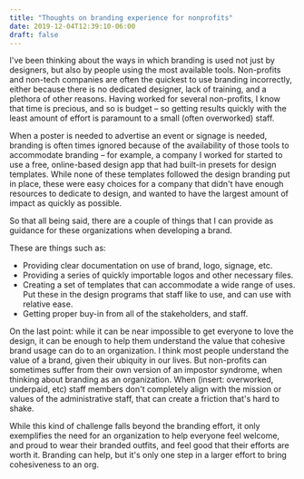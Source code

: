 ```yaml
---
title: "Thoughts on branding experience for nonprofits"
date: 2019-12-04T12:39:10-06:00
draft: false
---
```


I've been thinking about the ways in which branding is used not just by designers, but also by people using the most available tools. Non-profits and non-tech companies are often the quickest to use branding incorrectly, either because there is no dedicated designer, lack of training, and a plethora of other reasons. Having worked for several non-profits, I know that time is precious, and so is budget – so getting results quickly with the least amount of effort is paramount to a small (often overworked) staff.

When a poster is needed to advertise an event or signage is needed, branding is often times ignored because of the availability of those tools to accommodate branding – for example, a company I worked for started to use a free, online-based design app that had built-in presets for design templates. While none of these templates followed the design branding put in place, these were easy choices for a company that didn't have enough resources to dedicate to design, and wanted to have the largest amount of impact as quickly as possible.

So that all being said, there are a couple of things that I can provide as guidance for these organizations when developing a brand.

These are things such as:

- Providing clear documentation on use of brand, logo, signage, etc.
- Providing a series of quickly importable logos and other necessary files.
- Creating a set of templates that can accommodate a wide range of uses. Put these in the design programs that staff like to use, and can use with relative ease.
- Getting proper buy-in from all of the stakeholders, and staff.

On the last point: while it can be near impossible to get everyone to love the design, it can be enough to help them understand the value that cohesive brand usage can do to an organization. I think most people understand the value of a brand, given their ubiquity in our lives. But non-profits can sometimes suffer from their own version of an impostor syndrome, when thinking about branding as an organization. When (insert: overworked, underpaid, etc) staff members don't completely align with the mission or values of the administrative staff, that can create a friction that's hard to shake.

While this kind of challenge falls beyond the branding effort, it only exemplifies the need for an organization to help everyone feel welcome, and proud to wear their branded outfits, and feel good that their efforts are worth it. Branding can help, but it's only one step in a larger effort to bring cohesiveness to an org.
